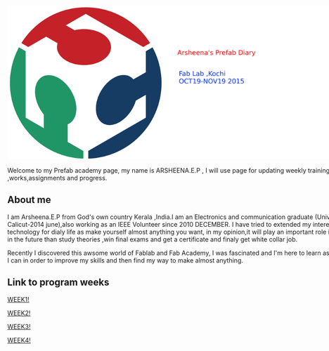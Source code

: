 
<div style ="width:800px;">


![](img/logo.png)                                

Welcome to my Prefab academy page, my name is ARSHEENA.E.P , I will use page for updating weekly training ,works,assignments and progress.

## About me

I am Arsheena.E.P from God's own country Kerala ,India.I am an Electronics and communication graduate (University of Calicut-2014 june),also working as an IEEE Volunteer since 2010 DECEMBER. I have tried to extended my interest in use technology for dialy life as make yourself almost anything you want, in my opinion,it will play an important role in our life in the future than study theories ,win final exams and get a certificate and finaly get white collar job.

Recently I discovered this awsome world of Fablab and Fab Academy, I was fascinated and I'm here to learn as much as I can in order to improve my skills and then find my way to make almost anything.



## Link to program weeks

[WEEK1!](week1.html)

[WEEK2!](week2.html)

[WEEK3!](week3.html)

[WEEK4!](week4.html)



</div>

